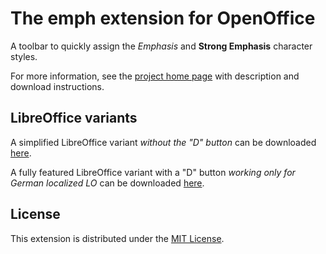 # The emph extension for OpenOffice

A toolbar to quickly assign the  _Emphasis_  and  __Strong Emphasis__  character styles.

For more information, see the [project home page](https://peter88213.github.io/emph/) with description and download instructions.


## LibreOffice variants

A simplified LibreOffice variant  _without the "D" button_ can be downloaded [here](https://github.com/peter88213/emph/releases/download/v1.2.1/emph-L-1.2.1.oxt).

A fully featured LibreOffice variant with a "D" button  _working only for German localized LO_  can be downloaded [here](https://github.com/peter88213/emph/releases/download/v1.3.3/emph-L-1.3.3.oxt).


## License

This extension is distributed under the [MIT License](http://www.opensource.org/licenses/mit-license.php).
